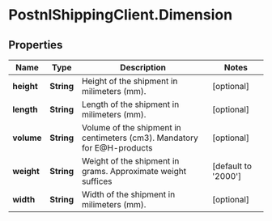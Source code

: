 # PostnlShippingClient.Dimension

## Properties
Name | Type | Description | Notes
------------ | ------------- | ------------- | -------------
**height** | **String** | Height of the shipment in milimeters (mm). | [optional] 
**length** | **String** | Length of the shipment in milimeters (mm).  | [optional] 
**volume** | **String** | Volume of the shipment in centimeters (cm3). Mandatory for E@H-products | [optional] 
**weight** | **String** | Weight of the shipment in grams. Approximate weight suffices | [default to &#39;2000&#39;]
**width** | **String** | Width of the shipment in milimeters (mm).  | [optional] 


